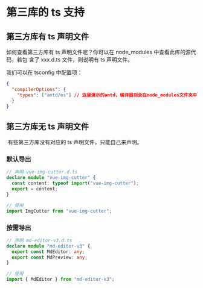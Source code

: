 # 第三库的 ts 支持

## 第三方库有 ts 声明文件

如何查看第三方库有 ts 声明文件呢？你可以在 node_modules 中查看此库的源代码，若包
含了 xxx.d.ts 文件，则说明有 ts 声明文件。

我们可以在 tsconfig 中配置项：

```json
{
  "compilerOptions": {
    "types": ["antd/es"] // 这里演示的antd，编译器则会在node_modules文件夹中查询此文件
  }
}
```

## 第三方库无 ts 声明文件

​ 有些第三方库没有对应的 ts 声明文件，只能自己来声明。

### 默认导出

```ts
// 声明 vue-img-cutter.d.ts
declare module "vue-img-cutter" {
  const content: typeof import("vue-img-cutter");
  export = content;
}
```

```js
// 使用
import ImgCutter from "vue-img-cutter";
```

### 按需导出

```ts
// 声明 md-editor-v3.d.ts
declare module "md-editor-v3" {
  export const MdEditor: any;
  export const MdPreview: any;
}
```

```js
// 使用
import { MdEditor } from "md-editor-v3";
```
